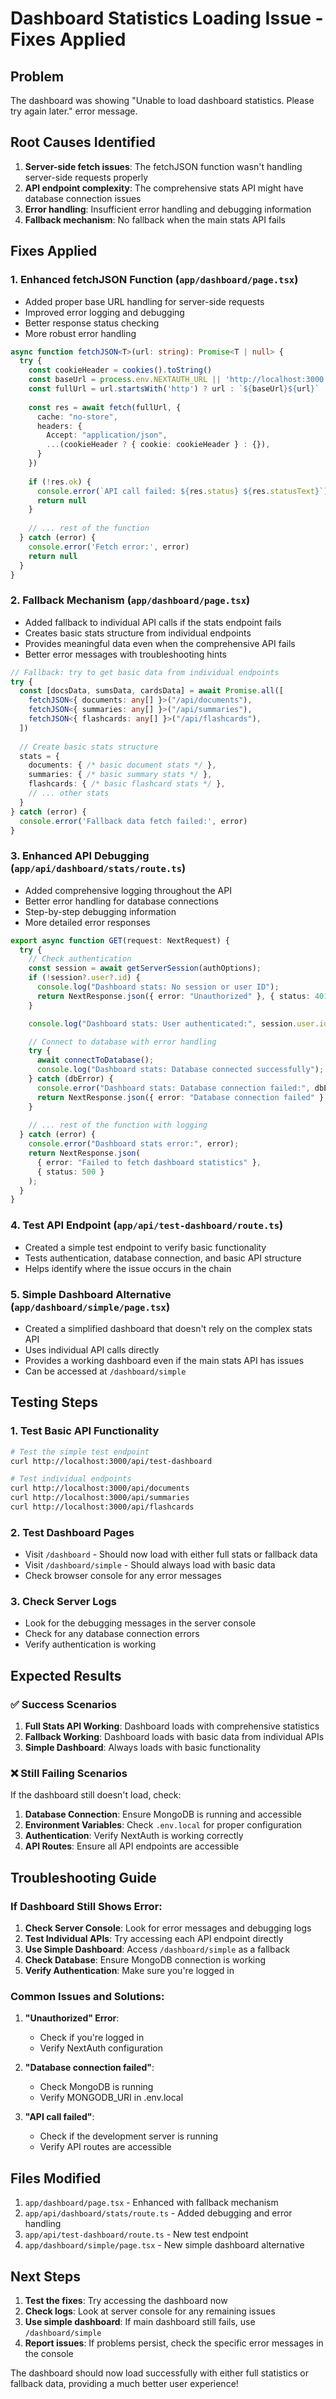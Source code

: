 # Dashboard Statistics Loading Issue - Fixes Applied

## Problem
The dashboard was showing "Unable to load dashboard statistics. Please try again later." error message.

## Root Causes Identified
1. **Server-side fetch issues**: The fetchJSON function wasn't handling server-side requests properly
2. **API endpoint complexity**: The comprehensive stats API might have database connection issues
3. **Error handling**: Insufficient error handling and debugging information
4. **Fallback mechanism**: No fallback when the main stats API fails

## Fixes Applied

### 1. **Enhanced fetchJSON Function** (`app/dashboard/page.tsx`)
- Added proper base URL handling for server-side requests
- Improved error logging and debugging
- Better response status checking
- More robust error handling

```typescript
async function fetchJSON<T>(url: string): Promise<T | null> {
  try {
    const cookieHeader = cookies().toString()
    const baseUrl = process.env.NEXTAUTH_URL || 'http://localhost:3000'
    const fullUrl = url.startsWith('http') ? url : `${baseUrl}${url}`
    
    const res = await fetch(fullUrl, { 
      cache: "no-store",
      headers: {
        Accept: "application/json",
        ...(cookieHeader ? { cookie: cookieHeader } : {}),
      }
    })
    
    if (!res.ok) {
      console.error(`API call failed: ${res.status} ${res.statusText}`)
      return null
    }
    
    // ... rest of the function
  } catch (error) {
    console.error('Fetch error:', error)
    return null
  }
}
```

### 2. **Fallback Mechanism** (`app/dashboard/page.tsx`)
- Added fallback to individual API calls if the stats endpoint fails
- Creates basic stats structure from individual endpoints
- Provides meaningful data even when the comprehensive API fails
- Better error messages with troubleshooting hints

```typescript
// Fallback: try to get basic data from individual endpoints
try {
  const [docsData, sumsData, cardsData] = await Promise.all([
    fetchJSON<{ documents: any[] }>("/api/documents"),
    fetchJSON<{ summaries: any[] }>("/api/summaries"),
    fetchJSON<{ flashcards: any[] }>("/api/flashcards"),
  ])
  
  // Create basic stats structure
  stats = {
    documents: { /* basic document stats */ },
    summaries: { /* basic summary stats */ },
    flashcards: { /* basic flashcard stats */ },
    // ... other stats
  }
} catch (error) {
  console.error('Fallback data fetch failed:', error)
}
```

### 3. **Enhanced API Debugging** (`app/api/dashboard/stats/route.ts`)
- Added comprehensive logging throughout the API
- Better error handling for database connections
- Step-by-step debugging information
- More detailed error responses

```typescript
export async function GET(request: NextRequest) {
  try {
    // Check authentication
    const session = await getServerSession(authOptions);
    if (!session?.user?.id) {
      console.log("Dashboard stats: No session or user ID");
      return NextResponse.json({ error: "Unauthorized" }, { status: 401 });
    }

    console.log("Dashboard stats: User authenticated:", session.user.id);

    // Connect to database with error handling
    try {
      await connectToDatabase();
      console.log("Dashboard stats: Database connected successfully");
    } catch (dbError) {
      console.error("Dashboard stats: Database connection failed:", dbError);
      return NextResponse.json({ error: "Database connection failed" }, { status: 500 });
    }
    
    // ... rest of the function with logging
  } catch (error) {
    console.error("Dashboard stats error:", error);
    return NextResponse.json(
      { error: "Failed to fetch dashboard statistics" },
      { status: 500 }
    );
  }
}
```

### 4. **Test API Endpoint** (`app/api/test-dashboard/route.ts`)
- Created a simple test endpoint to verify basic functionality
- Tests authentication, database connection, and basic API structure
- Helps identify where the issue occurs in the chain

### 5. **Simple Dashboard Alternative** (`app/dashboard/simple/page.tsx`)
- Created a simplified dashboard that doesn't rely on the complex stats API
- Uses individual API calls directly
- Provides a working dashboard even if the main stats API has issues
- Can be accessed at `/dashboard/simple`

## Testing Steps

### 1. **Test Basic API Functionality**
```bash
# Test the simple test endpoint
curl http://localhost:3000/api/test-dashboard

# Test individual endpoints
curl http://localhost:3000/api/documents
curl http://localhost:3000/api/summaries
curl http://localhost:3000/api/flashcards
```

### 2. **Test Dashboard Pages**
- Visit `/dashboard` - Should now load with either full stats or fallback data
- Visit `/dashboard/simple` - Should always load with basic data
- Check browser console for any error messages

### 3. **Check Server Logs**
- Look for the debugging messages in the server console
- Check for any database connection errors
- Verify authentication is working

## Expected Results

### ✅ **Success Scenarios**
1. **Full Stats API Working**: Dashboard loads with comprehensive statistics
2. **Fallback Working**: Dashboard loads with basic data from individual APIs
3. **Simple Dashboard**: Always loads with basic functionality

### ❌ **Still Failing Scenarios**
If the dashboard still doesn't load, check:

1. **Database Connection**: Ensure MongoDB is running and accessible
2. **Environment Variables**: Check `.env.local` for proper configuration
3. **Authentication**: Verify NextAuth is working correctly
4. **API Routes**: Ensure all API endpoints are accessible

## Troubleshooting Guide

### If Dashboard Still Shows Error:

1. **Check Server Console**: Look for error messages and debugging logs
2. **Test Individual APIs**: Try accessing each API endpoint directly
3. **Use Simple Dashboard**: Access `/dashboard/simple` as a fallback
4. **Check Database**: Ensure MongoDB connection is working
5. **Verify Authentication**: Make sure you're logged in

### Common Issues and Solutions:

1. **"Unauthorized" Error**: 
   - Check if you're logged in
   - Verify NextAuth configuration

2. **"Database connection failed"**:
   - Check MongoDB is running
   - Verify MONGODB_URI in .env.local

3. **"API call failed"**:
   - Check if the development server is running
   - Verify API routes are accessible

## Files Modified

1. `app/dashboard/page.tsx` - Enhanced with fallback mechanism
2. `app/api/dashboard/stats/route.ts` - Added debugging and error handling
3. `app/api/test-dashboard/route.ts` - New test endpoint
4. `app/dashboard/simple/page.tsx` - New simple dashboard alternative

## Next Steps

1. **Test the fixes**: Try accessing the dashboard now
2. **Check logs**: Look at server console for any remaining issues
3. **Use simple dashboard**: If main dashboard still fails, use `/dashboard/simple`
4. **Report issues**: If problems persist, check the specific error messages in the console

The dashboard should now load successfully with either full statistics or fallback data, providing a much better user experience!
